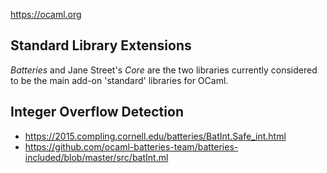 https://ocaml.org

Standard Library Extensions
---------------------------

*Batteries* and Jane Street's *Core* are the two libraries currently
considered to be the main add-on 'standard' libraries for OCaml.

Integer Overflow Detection
--------------------------

* https://2015.compling.cornell.edu/batteries/BatInt.Safe_int.html
* https://github.com/ocaml-batteries-team/batteries-included/blob/master/src/batInt.ml
